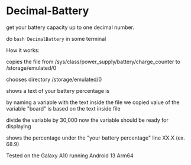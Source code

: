# Decimal-Battery
get your battery capacity up to one decimal number.

do `bash DecimalBattery` in some terminal

How it works:

copies the file from
/sys/class/power_supply/battery/charge_counter
to
/storage/emulated/0

chooses directory
/storage/emulated/0

shows a text of
your battery percentage is

by naming a variable with the text inside the file we copied
value of the variable "board" is based on the text inside file

divide the variable by 30,000
now the variable should be ready for displaying

shows the percentage under the "your battery percentage" line
XX.X (ex. 68.9)

Tested on the Galaxy A10 running Android 13 Arm64
